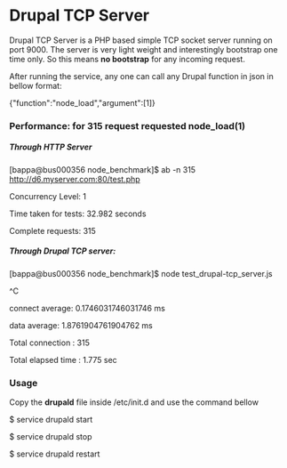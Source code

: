 Drupal TCP Server
=================

Drupal TCP Server is a PHP based simple TCP socket server running on port 9000. The server is very light weight and interestingly bootstrap one time only. So this means **no bootstrap** for any incoming request.

After running the service, any one can call any Drupal function in json in bellow format:

{"function":"node_load","argument":[1]}

### Performance: for 315 request requested node_load(1)
##### Through HTTP Server
[bappa@bus000356 node_benchmark]$ ab -n 315 http://d6.myserver.com:80/test.php

Concurrency Level:      1

Time taken for tests:   32.982 seconds

Complete requests:      315

##### Through Drupal TCP server:
[bappa@bus000356 node_benchmark]$ node test_drupal-tcp_server.js

^C

connect average: 0.1746031746031746 ms

data average: 1.8761904761904762 ms

Total connection : 315

Total elapsed time : 1.775 sec

### Usage
Copy the **drupald** file inside /etc/init.d and use the command bellow

$ service drupald start

$ service drupald stop

$ service drupald restart
